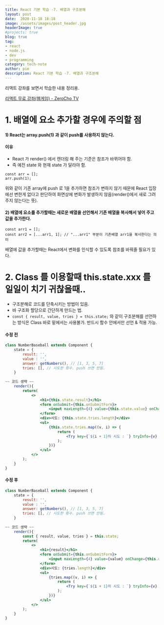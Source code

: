 ```yaml
---
title: React 기본 학습 -7. 배열과 구조분해
layout: post
date:  2020-11-18 18:18
image: /assets/images/post_header.jpg
headerImage: true
#projects: true
blog: true
tag:
- react
- node.js
- dev
- programming
category: tech-note
author: pie
description: React 기본 학습 -7. 배열과 구조분해
---
```


리액트 강좌를 보면서 학습한 내용 정리용.

[리액트 무료 강좌(웹게임) - ZeroCho TV](https://www.youtube.com/watch?v=V3QsSrldHqI&list=PLcqDmjxt30RtqbStQqk-eYMK8N-1SYIFn)

# 1. 배열에 요소 추가할 경우에 주의할 점
#### 1) React는 array.push(1) 과 같이 push를 사용하지 않는다.
#### 이유
- React 가 render() 에서 렌더링 해 주는 기준은 참조가 바뀌어야 함. 
- 즉 예전 state 와 현재 state 가 달라야 함.

```
const arr = [];
arr.push(1);
```
위와 같이 기존 array에 push 로 1을 추가하면 참조가 변하지 않기 때문에 React 입장에선 변한게 없다고 판단하여 화면상에 변화가 발생하지 않음(render()에서 새로 그려주지 않는다는 뜻).

#### 2) 배열에 요소를 추가할때는 새로운 배열을 선언해서 기존 배열을 복사해서 넣어 주고 값을 추가한다.
```
const arr1 = [];
const arr2 = [...arr1, 1]; // "...arr1" 부분이 기존배열 arr1을 복사한다는 의미
```
배열에 값을 추가할때는 React에서 변화를 인식할 수 있도록 참조를 바꿔줄 필요가 있다.

# 2. Class 를 이용할때 this.state.xxx 를 일일이 치기 귀찮을때..
- 구조분해로 코드를 단축시키는 방법이 있음.
- 바 구조화 할당으로 간단하게 만드는 법.
- `const { result, value, tries } = this.state;` 와 같이 구조분해를 선언하는 방식은 Class 바로 밑에서는 사용불가. 반드시 함수 안에서만 선언 & 적용 가능. 

#### 수정 전
```jsx
class NumberBaseball extends Component {
    state = {
        result: '',
        value : '',
        answer: getNumbers(), // [1, 3, 5, 7]
        tries: [], // 시도한 횟수. push 쓰면 안됨.
    }
    
~~ 코드 생략 ~~
    render(){
        return(
            <>
                <h1>{this.state.result}</h1>
                <form onSubmit={this.onSubmitForm}>
                    <input maxLength={4} value={this.state.value} onChange={this.onChangeInput}/>
                </form>
                <div>시도: {this.state.tries.length}</div>
                <ul>
                    {this.state.tries.map((v, i) => {
                        return (
                            <Try key={`${i + 1}차 시도 : `} tryInfo={v} />
                        );
                    })}
                </ul>
            </>
        );
    }
}
```

#### 수정 후
```jsx
class NumberBaseball extends Component {
    state = {
        result: '',
        value : '',
        answer: getNumbers(), // [1, 3, 5, 7]
        tries: [], // 시도한 횟수. push 쓰면 안됨.
    }
    
~~ 코드 생략 ~~
    render(){
        const { result, value, tries } = this.state;
        return(
            <>
                <h1>{result}</h1>
                <form onSubmit={this.onSubmitForm}>
                    <input maxLength={4} value={value} onChange={this.onChangeInput}/>
                </form>
                <div>시도: {tries.length}</div>
                <ul>
                    {tries.map((v, i) => {
                        return (
                            <Try key={`${i + 1}차 시도 : `} tryInfo={v} />
                        );
                    })}
                </ul>
            </>
        );
    }
}
```

